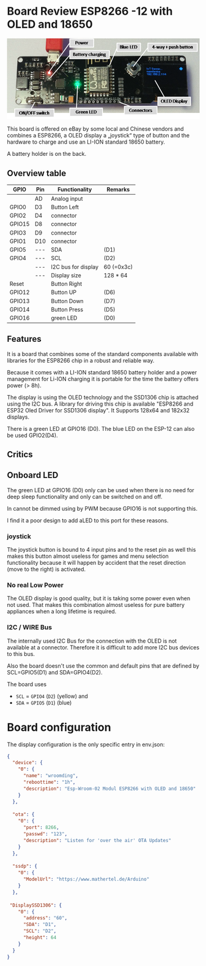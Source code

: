 # Board Review ESP8266 -12 with OLED and 18650

![boardwroom2.png](boardwroom2.png)

This board is offered on eBay by some local and Chinese vendors and combines a ESP8266, a OLED display a „joystick“ type of button and the hardware to charge and use an LI-ION standard 18650 battery.

A battery holder is on the back.

## Overview table

| GPIO   | Pin | Functionality       | Remarks    |
| ------ | --- | ------------------- | ---------- |
|        | AD  | Analog input        |            |
| GPIO0  | D3  | Button Left         |            |
| GPIO2  | D4  | connector           |            |
| GPIO15 | D8  | connector           |            |
| GPIO3  | D9  | connector           |            |
| GPIO1  | D10 | connector           |            |
| GPIO5  | --- | SDA                 | (D1)       |
| GPIO4  | --- | SCL                 | (D2)       |
|        | --- | I2C bus for display | 60 (=0x3c) |
|        | --- | Display size        | 128 * 64   |
| Reset  |     | Button Right        |            |
| GPIO12 |     | Button UP           | (D6)       |
| GPIO13 |     | Button Down         | (D7)       |
| GPIO14 |     | Button Press        | (D5)       |
| GPIO16 |     | green LED           | (D0)       |

## Features

It is a board that combines some of the standard components available with libraries for the ESP8266 chip
in a robust and reliable way.

Because it comes with a LI-ION standard 18650 battery holder and a power management for Li-ION charging it is portable for the time the battery offers power (> 8h).

The display is using the OLED technology and the SSD1306 chip is attached using the I2C bus. A library for driving this chip is available "ESP8266 and ESP32 Oled Driver for SSD1306 display". It Supports 128x64 and 182x32 displays.

There is a green LED at GPIO16 (D0).
The blue LED on the ESP-12 can also be used GPIO2(D4).

## Critics

## Onboard LED

The green LED at GPIO16 (D0) only can be used when there is no need for deep sleep functionality and only can be switched on and off.

In cannot be dimmed using by PWM  because GPIO16 is not supporting this.

I find it a poor design to add aLED to this port for these reasons.


### joystick

The joystick button is bound to 4 input pins and to the reset pin as well this makes this button almost useless for games and menu selection functionality because it will happen by accident that the reset direction (move to the right) is activated.

### No real Low Power

The OLED display is good quality, but it is taking some power even when not used.
That makes this combination almost useless for pure battery appliances when a long lifetime is required.

### I2C / WIRE Bus

The internally used I2C Bus for the connection with the OLED is not available at a connector. Therefore it is difficult to add more I2C bus devices to this bus.

Also the board doesn't use the common and default pins that are defined by 
SCL=GPIO5(D1) and SDA=GPIO4(D2).

The board uses 

* `SCL` = `GPIO4` (`D2`) (yellow) and
* `SDA` = `GPIO5` (`D1`) (blue)

# Board configuration

The display configuration is the only specific entry in env.json:

```JSON
{
  "device": {
    "0": {
      "name": "wroomding",
      "reboottime": "1h",
      "description": "Esp-Wroom-02 Modul ESP8266 with OLED and 18650"
    }
  },

  "ota": {
    "0": {
      "port": 8266,
      "passwd": "123",
      "description": "Listen for 'over the air' OTA Updates"
    }
  },

  "ssdp": {
    "0": {
      "ModelUrl": "https://www.mathertel.de/Arduino"
    }
  },

 "DisplaySSD1306": {
    "0": {
      "address": "60",
      "SDA": "D1",
      "SCL": "D2",
      "height": 64
    }
  }
}
```
